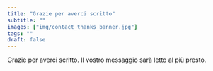 ```yaml
---
title: "Grazie per averci scritto"
subtitle: ""
images: ["img/contact_thanks_banner.jpg"]
tags: ""
draft: false
---
```


Grazie per averci scritto. Il vostro messaggio sarà letto al più presto.
